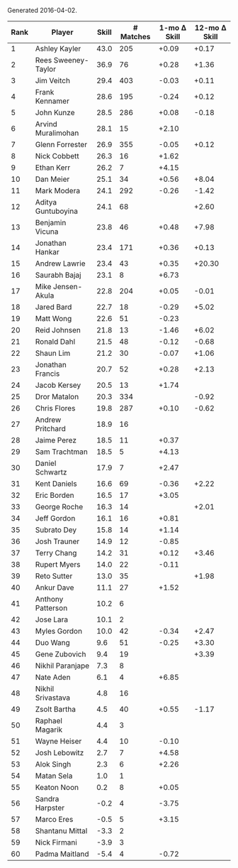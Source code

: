 Generated 2016-04-02.

| Rank | Player              | Skill | # Matches | 1-mo Δ Skill | 12-mo Δ Skill |
|------|---------------------|-------|-----------|--------------|---------------|
|    1 | Ashley Kayler       |  43.0 |       205 |        +0.09 |         +0.17 |
|    2 | Rees Sweeney-Taylor |  36.9 |        76 |        +0.28 |         +1.36 |
|    3 | Jim Veitch          |  29.4 |       403 |        -0.03 |         +0.11 |
|    4 | Frank Kennamer      |  28.6 |       195 |        -0.24 |         +0.12 |
|    5 | John Kunze          |  28.5 |       286 |        +0.08 |         -0.18 |
|    6 | Arvind Muralimohan  |  28.1 |        15 |        +2.10 |               |
|    7 | Glenn Forrester     |  26.9 |       355 |        -0.05 |         +0.12 |
|    8 | Nick Cobbett        |  26.3 |        16 |        +1.62 |               |
|    9 | Ethan Kerr          |  26.2 |         7 |        +4.15 |               |
|   10 | Dan Meier           |  25.1 |        34 |        +0.56 |         +8.04 |
|   11 | Mark Modera         |  24.1 |       292 |        -0.26 |         -1.42 |
|   12 | Aditya Guntuboyina  |  24.1 |        68 |              |         +2.60 |
|   13 | Benjamin Vicuna     |  23.8 |        46 |        +0.48 |         +7.98 |
|   14 | Jonathan Hankar     |  23.4 |       171 |        +0.36 |         +0.13 |
|   15 | Andrew Lawrie       |  23.4 |        43 |        +0.35 |        +20.30 |
|   16 | Saurabh Bajaj       |  23.1 |         8 |        +6.73 |               |
|   17 | Mike Jensen-Akula   |  22.8 |       204 |        +0.05 |         -0.01 |
|   18 | Jared Bard          |  22.7 |        18 |        -0.29 |         +5.02 |
|   19 | Matt Wong           |  22.6 |        51 |        -0.23 |               |
|   20 | Reid Johnsen        |  21.8 |        13 |        -1.46 |         +6.02 |
|   21 | Ronald Dahl         |  21.5 |        48 |        -0.12 |         -0.68 |
|   22 | Shaun Lim           |  21.2 |        30 |        -0.07 |         +1.06 |
|   23 | Jonathan Francis    |  20.7 |        52 |        +0.28 |         +2.13 |
|   24 | Jacob Kersey        |  20.5 |        13 |        +1.74 |               |
|   25 | Dror Matalon        |  20.3 |       334 |              |         -0.92 |
|   26 | Chris Flores        |  19.8 |       287 |        +0.10 |         -0.62 |
|   27 | Andrew Pritchard    |  18.9 |        16 |              |               |
|   28 | Jaime Perez         |  18.5 |        11 |        +0.37 |               |
|   29 | Sam Trachtman       |  18.5 |         5 |        +4.13 |               |
|   30 | Daniel Schwartz     |  17.9 |         7 |        +2.47 |               |
|   31 | Kent Daniels        |  16.6 |        69 |        -0.36 |         +2.22 |
|   32 | Eric Borden         |  16.5 |        17 |        +3.05 |               |
|   33 | George Roche        |  16.3 |        14 |              |         +2.01 |
|   34 | Jeff Gordon         |  16.1 |        16 |        +0.81 |               |
|   35 | Subrato Dey         |  15.8 |        14 |        +1.14 |               |
|   36 | Josh Trauner        |  14.9 |        12 |        -0.85 |               |
|   37 | Terry Chang         |  14.2 |        31 |        +0.12 |         +3.46 |
|   38 | Rupert Myers        |  14.0 |        22 |        -0.11 |               |
|   39 | Reto Sutter         |  13.0 |        35 |              |         +1.98 |
|   40 | Ankur Dave          |  11.1 |        27 |        +1.52 |               |
|   41 | Anthony Patterson   |  10.2 |         6 |              |               |
|   42 | Jose Lara           |  10.1 |         2 |              |               |
|   43 | Myles Gordon        |  10.0 |        42 |        -0.34 |         +2.47 |
|   44 | Duo Wang            |   9.6 |        51 |        -0.25 |         +3.30 |
|   45 | Gene Zubovich       |   9.4 |        19 |              |         +3.39 |
|   46 | Nikhil Paranjape    |   7.3 |         8 |              |               |
|   47 | Nate Aden           |   6.1 |         4 |        +6.85 |               |
|   48 | Nikhil Srivastava   |   4.8 |        16 |              |               |
|   49 | Zsolt Bartha        |   4.5 |        40 |        +0.55 |         -1.17 |
|   50 | Raphael Magarik     |   4.4 |         3 |              |               |
|   51 | Wayne Heiser        |   4.4 |        10 |        -0.10 |               |
|   52 | Josh Lebowitz       |   2.7 |         7 |        +4.58 |               |
|   53 | Alok Singh          |   2.3 |         6 |        +2.26 |               |
|   54 | Matan Sela          |   1.0 |         1 |              |               |
|   55 | Keaton Noon         |   0.2 |         8 |        +0.05 |               |
|   56 | Sandra Harpster     |  -0.2 |         4 |        -3.75 |               |
|   57 | Marco Eres          |  -0.5 |         5 |        +3.15 |               |
|   58 | Shantanu Mittal     |  -3.3 |         2 |              |               |
|   59 | Nick Firmani        |  -3.9 |         3 |              |               |
|   60 | Padma Maitland      |  -5.4 |         4 |        -0.72 |               |